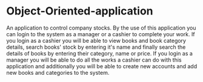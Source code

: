# Object-Oriented-application
An application to control company stocks.
By the use of this application you can login to the system as a manager or a cashier to complete your work.
If you login as a cashier you will be able to view books and book category details, search books' stock by entering it's name and finally search the details of books by entering their category, name or price.
If you login as a manager you will be able to do all the works a cashier can do with this application and additionally you will be able to create new accounts and add new books and categories to the system.
